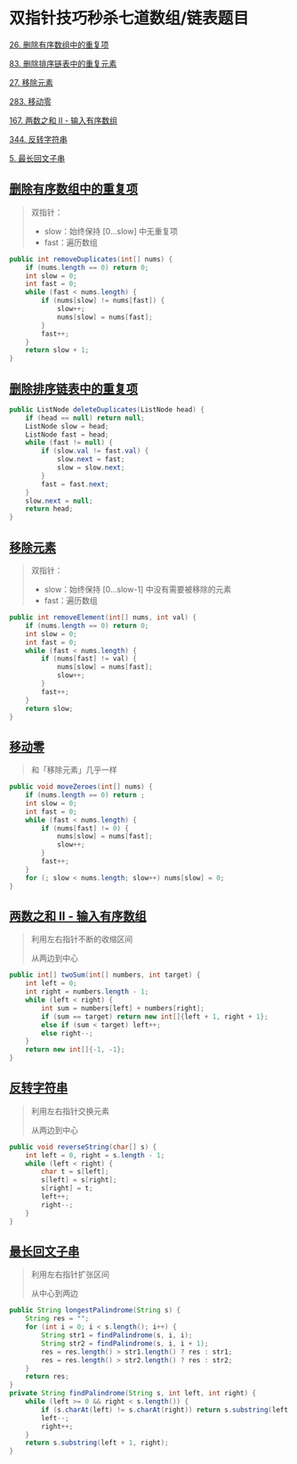 # 双指针技巧秒杀七道数组/链表题目



[26. 删除有序数组中的重复项](https://leetcode-cn.com/problems/remove-duplicates-from-sorted-array/)

[83. 删除排序链表中的重复元素](https://leetcode-cn.com/problems/remove-duplicates-from-sorted-list/)

[27. 移除元素](https://leetcode-cn.com/problems/remove-element/)

[283. 移动零](https://leetcode-cn.com/problems/move-zeroes/)

[167. 两数之和 II - 输入有序数组](https://leetcode-cn.com/problems/two-sum-ii-input-array-is-sorted/)

[344. 反转字符串](https://leetcode-cn.com/problems/reverse-string/)

[5. 最长回文子串](https://leetcode-cn.com/problems/longest-palindromic-substring/)



## [删除有序数组中的重复项](https://leetcode-cn.com/problems/remove-duplicates-from-sorted-array/)

> 双指针：
>
> - slow：始终保持 [0...slow] 中无重复项
> - fast：遍历数组

```java
public int removeDuplicates(int[] nums) {
    if (nums.length == 0) return 0;
    int slow = 0;
    int fast = 0;
    while (fast < nums.length) {
        if (nums[slow] != nums[fast]) {
            slow++;
            nums[slow] = nums[fast];
        }
        fast++;
    }
    return slow + 1;
}
```

## [删除排序链表中的重复项](https://leetcode-cn.com/problems/remove-duplicates-from-sorted-list/)

```java
public ListNode deleteDuplicates(ListNode head) {
    if (head == null) return null;
    ListNode slow = head;
    ListNode fast = head;
    while (fast != null) {
        if (slow.val != fast.val) {
            slow.next = fast;
            slow = slow.next;
        }
        fast = fast.next;
    }
    slow.next = null;
    return head;
}
```

## [移除元素](https://leetcode-cn.com/problems/remove-element/)

> 双指针：
>
> - slow：始终保持 [0...slow-1] 中没有需要被移除的元素
> - fast：遍历数组

```java
public int removeElement(int[] nums, int val) {
    if (nums.length == 0) return 0;
    int slow = 0;
    int fast = 0;
    while (fast < nums.length) {
        if (nums[fast] != val) {
            nums[slow] = nums[fast];
            slow++;
        }
        fast++;
    }
    return slow;
}
```

## [移动零](https://leetcode-cn.com/problems/move-zeroes/submissions/)

> 和「移除元素」几乎一样

```java
public void moveZeroes(int[] nums) {
    if (nums.length == 0) return ;
    int slow = 0;
    int fast = 0;
    while (fast < nums.length) {
        if (nums[fast] != 0) {
            nums[slow] = nums[fast];
            slow++;
        }
        fast++;
    }
    for (; slow < nums.length; slow++) nums[slow] = 0;
}
```

## [两数之和 II - 输入有序数组](https://leetcode-cn.com/problems/two-sum-ii-input-array-is-sorted/)

> 利用左右指针不断的收缩区间
>
> 从两边到中心

```java
public int[] twoSum(int[] numbers, int target) {
    int left = 0;
    int right = numbers.length - 1;
    while (left < right) {
        int sum = numbers[left] + numbers[right];
        if (sum == target) return new int[]{left + 1, right + 1};
        else if (sum < target) left++;
        else right--;
    }
    return new int[]{-1, -1};
}
```

## [反转字符串](https://leetcode-cn.com/problems/reverse-string/)

> 利用左右指针交换元素
>
> 从两边到中心

```java
public void reverseString(char[] s) {
    int left = 0, right = s.length - 1;
    while (left < right) {
        char t = s[left];
        s[left] = s[right];
        s[right] = t;
        left++;
        right--;
    }
}
```

## [最长回文子串](https://leetcode-cn.com/problems/longest-palindromic-substring/)

> 利用左右指针扩张区间
>
> 从中心到两边

```java
public String longestPalindrome(String s) {
    String res = "";
    for (int i = 0; i < s.length(); i++) {
        String str1 = findPalindrome(s, i, i);
        String str2 = findPalindrome(s, i, i + 1);
        res = res.length() > str1.length() ? res : str1;
        res = res.length() > str2.length() ? res : str2;
    }
    return res;
}
private String findPalindrome(String s, int left, int right) {
    while (left >= 0 && right < s.length()) {
        if (s.charAt(left) != s.charAt(right)) return s.substring(left + 1, right);
        left--;
        right++;
    }
    return s.substring(left + 1, right);
}
```
